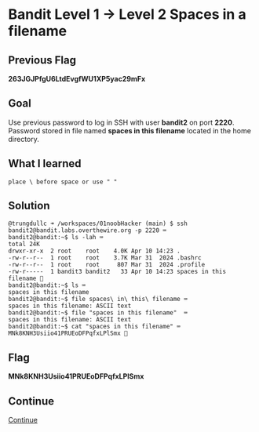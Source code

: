 # Bandit Level 1 → Level 2 Spaces in a filename

## Previous Flag
<b>263JGJPfgU6LtdEvgfWU1XP5yac29mFx</b>

## Goal
Use previous password to log in SSH with user <b>bandit2</b> on port <b>2220</b>.  Password stored in file named <b>spaces in this filename</b> located in the home directory.

## What I learned
```
place \ before space or use " "
```

## Solution
```
@trungdullc ➜ /workspaces/01noobHacker (main) $ ssh bandit2@bandit.labs.overthewire.org -p 2220 ⌨️
bandit2@bandit:~$ ls -lah ⌨️
total 24K
drwxr-xr-x  2 root    root    4.0K Apr 10 14:23 .
-rw-r--r--  1 root    root    3.7K Mar 31  2024 .bashrc
-rw-r--r--  1 root    root     807 Mar 31  2024 .profile
-rw-r-----  1 bandit3 bandit2   33 Apr 10 14:23 spaces in this filename 👀
bandit2@bandit:~$ ls ⌨️
spaces in this filename
bandit2@bandit:~$ file spaces\ in\ this\ filename ⌨️
spaces in this filename: ASCII text
bandit2@bandit:~$ file "spaces in this filename"  ⌨️
spaces in this filename: ASCII text
bandit2@bandit:~$ cat "spaces in this filename" ⌨️
MNk8KNH3Usiio41PRUEoDFPqfxLPlSmx 🔐
```

## Flag
<b>MNk8KNH3Usiio41PRUEoDFPqfxLPlSmx</b>

## Continue
[Continue](./Bandit0203.md)